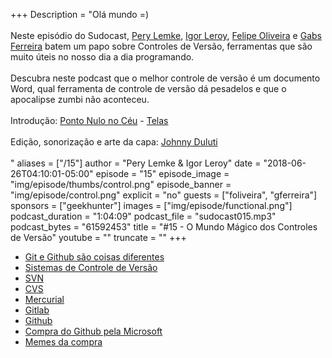 +++
Description = "Olá mundo =)<br/><br/> Neste episódio do Sudocast, [Pery Lemke](https://www.twitter.com/perylemke), [Igor Leroy](https://twitter.com/lerrua), [Felipe Oliveira](https://twitter.com/_felipeweb) e [Gabs Ferreira](https://twitter.com/o_gabsferreira) batem um papo sobre Controles de Versão, ferramentas que são muito úteis no nosso dia a dia programando. <br/><br/> Descubra neste podcast que o melhor controle de versão é um documento Word, qual ferramenta de controle de versão dá pesadelos e que o apocalipse zumbi não aconteceu. <br/><br/> Introdução: [Ponto Nulo no Céu](https://www.facebook.com/Pontonulonoceu/) - [Telas](https://www.youtube.com/watch?v=B0k6yZ--Hyw) <br/><br/> Edição, sonorização e arte da capa: [Johnny Duluti](https://www.youtube.com/ferraduravideo) <br/><br/>"
aliases = ["/15"]
author = "Pery Lemke & Igor Leroy"
date = "2018-06-26T04:10:01-05:00"
episode = "15"
episode_image = "img/episode/thumbs/control.png"
episode_banner = "img/episode/control.png"
explicit = "no"
guests = ["foliveira", "gferreira"]
sponsors = ["geekhunter"]
images = ["img/episode/functional.png"]
podcast_duration = "1:04:09"
podcast_file = "sudocast015.mp3"
podcast_bytes = "61592453"
title = "#15 - O Mundo Mágico dos Controles de Versão"
youtube = ""
truncate = ""
+++
* [Git e Github são coisas diferentes](http://gabsferreira.com/git-e-github-sao-coisas-diferentes/)
* [Sistemas de Controle de Versão](https://www.devmedia.com.br/sistemas-de-controle-de-versao/24574)
* [SVN](https://subversion.apache.org/)
* [CVS](http://savannah.nongnu.org/projects/cvs/)
* [Mercurial](https://www.mercurial-scm.org/)
* [Gitlab](https://about.gitlab.com/)
* [Github](https://github.com/)
* [Compra do Github pela Microsoft](https://www.diolinux.com.br/2018/06/sobre-compra-do-github-pela-microsoft.html)
* [Memes da compra](https://www.theverge.com/2018/6/5/17429054/microsoft-github-acquisition-memes-developers)
